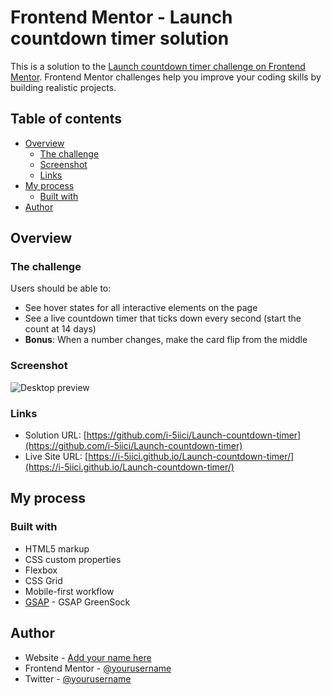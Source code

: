 # Frontend Mentor - Launch countdown timer solution

This is a solution to the [Launch countdown timer challenge on Frontend Mentor](https://www.frontendmentor.io/challenges/launch-countdown-timer-N0XkGfyz-). Frontend Mentor challenges help you improve your coding skills by building realistic projects. 

## Table of contents

- [Overview](#overview)
  - [The challenge](#the-challenge)
  - [Screenshot](#screenshot)
  - [Links](#links)
- [My process](#my-process)
  - [Built with](#built-with)
- [Author](#author)

## Overview

### The challenge

Users should be able to:

- See hover states for all interactive elements on the page
- See a live countdown timer that ticks down every second (start the count at 14 days)
- **Bonus**: When a number changes, make the card flip from the middle

### Screenshot

![Desktop preview](https://github.com/i-5iici/Launch-countdown-timer/blob/main/images/Preview.png)

### Links

- Solution URL: [https://github.com/i-5iici/Launch-countdown-timer](https://github.com/i-5iici/Launch-countdown-timer)
- Live Site URL: [https://i-5iici.github.io/Launch-countdown-timer/](https://i-5iici.github.io/Launch-countdown-timer/)

## My process

### Built with

- HTML5 markup
- CSS custom properties
- Flexbox
- CSS Grid
- Mobile-first workflow
- [GSAP](https://greensock.com/gsap/) - GSAP GreenSock

## Author

- Website - [Add your name here](https://www.your-site.com)
- Frontend Mentor - [@yourusername](https://www.frontendmentor.io/profile/yourusername)
- Twitter - [@yourusername](https://www.twitter.com/yourusername)

